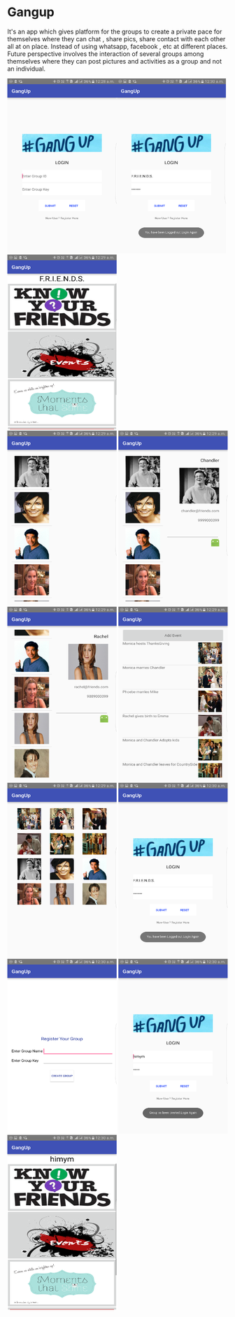 # Gangup

It's an app which gives platform for the groups to create a private pace for themselves where they can chat , share pics, share contact with each other all at on place. Instead of using whatsapp, facebook , etc at different places. Future perspective involves the interaction of several groups among themselves where they can post pictures and activities as a group and not an individual.

<img src = "https://github.com/aarushig14/Gangup/blob/master/gangupScreenshots/unnamed%20(1).png" width = "250px" height = " 400px"><img src = "https://github.com/aarushig14/Gangup/blob/master/gangupScreenshots/unnamed%20(8).png" width = "250px" height = " 400px"><img src = "https://github.com/aarushig14/Gangup/blob/master/gangupScreenshots/unnamed%20(2).png" width = "250px" height = " 400px">  
<img src = "https://github.com/aarushig14/Gangup/blob/master/gangupScreenshots/unnamed%20(3).png" width = "250px" height = " 400px">  <img src = "https://github.com/aarushig14/Gangup/blob/master/gangupScreenshots/unnamed%20(4).png" width = "250px" height = " 400px">  <img src = "https://github.com/aarushig14/Gangup/blob/master/gangupScreenshots/unnamed%20(5).png" width = "250px" height = " 400px">
<img src = "https://github.com/aarushig14/Gangup/blob/master/gangupScreenshots/unnamed%20(6).png" width = "250px" height = " 400px">  <img src = "https://github.com/aarushig14/Gangup/blob/master/gangupScreenshots/unnamed%20(7).png" width = "250px" height = " 400px">  <img src = "https://github.com/aarushig14/Gangup/blob/master/gangupScreenshots/unnamed%20(8).png" width = "250px" height = " 400px">
<img src = "https://github.com/aarushig14/Gangup/blob/master/gangupScreenshots/unnamed%20(9).png" width = "250px" height = " 400px">  <img src = "https://github.com/aarushig14/Gangup/blob/master/gangupScreenshots/unnamed%20(10).png" width = "250px" height = " 400px">  <img src = "https://github.com/aarushig14/Gangup/blob/master/gangupScreenshots/unnamed%20(11).png" width = "250px" height = " 400px">
